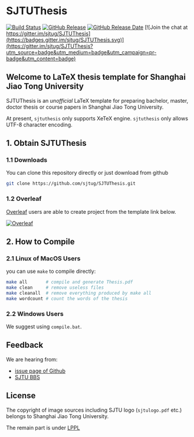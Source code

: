 # SJTUThesis

[![Build Status](https://travis-ci.org/sjtug/SJTUThesis.svg?branch=master)](https://travis-ci.org/sjtug/SJTUThesis)
[![GitHub Release](https://img.shields.io/github/release/sjtug/SJTUThesis.svg)](https://github.com/sjtug/SJTUThesis/releases)
[![GitHub Release Date](https://img.shields.io/github/release-date/sjtug/SJTUThesis.svg)](https://github.com/sjtug/SJTUThesis/releases)
[![Join the chat at https://gitter.im/sjtug/SJTUThesis](https://badges.gitter.im/sjtug/SJTUThesis.svg)](https://gitter.im/sjtug/SJTUThesis?utm_source=badge&utm_medium=badge&utm_campaign=pr-badge&utm_content=badge)

## Welcome to LaTeX thesis template for Shanghai Jiao Tong University

SJTUThesis is an *unofficial* LaTeX template for preparing bachelor, master, doctor thesis or course papers in Shanghai Jiao Tong University.

At present, `sjtuthesis` only supports XeTeX engine. `sjtuthesis` only allows UTF-8 character encoding.

## 1. Obtain SJTUThesis

### 1.1 Downloads

You can clone this repository directly or just download from github
```bash
git clone https://github.com/sjtug/SJTUThesis.git 
```

### 1.2 Overleaf

[Overleaf](https://www.overleaf.com?r=b3b31f49&rm=d&rs=b) users are able to create project from the template link below.

[![Overleaf](https://img.shields.io/badge/overleaf-sjtuthesis-green.svg)](https://www.overleaf.com/latex/templates/sjtuthesis-latex-thesis-template-for-shanghai-jiao-tong-university/spmggcjfshrb?r=b3b31f49&rm=d&rs=b) 

## 2. How to Compile
### 2.1 Linux of MacOS Users
you can use `make` to compile directly:

```bash
make all       # compile and generate Thesis.pdf
make clean     # remove useless files
make cleanall  # remove everything produced by make all
make wordcount # count the words of the thesis
```
### 2.2 Windows Users
We suggest using `compile.bat`.
## Feedback

We are hearing from:

* [issue page of Github](https://github.com/sjtug/SJTUThesis/issues)
* [SJTU BBS](https://bbs.sjtu.edu.cn/bbsdoc?board=TeX_LaTeX)

## License

The copyright of image sources including SJTU logo (`sjtulogo.pdf` etc.)
belongs to Shanghai Jiao Tong University.

The remain part is under [LPPL](LICENSE)
